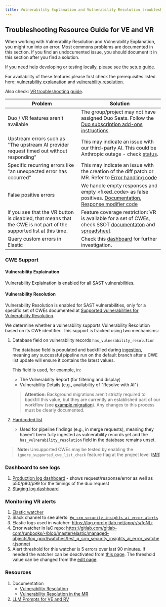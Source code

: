 ```yaml
---
title: Vulnerability Explanation and Vulnerability Resolution troubleshooting
---
```


## Troubleshooting Resource Guide for VE and VR

When working with Vulnerability Resolution and Vulnerability Explanation, you might run into an error. Most commons
problems are documented in this section.
If you find an undocumented issue, you should document it in this section after
you find a solution.

If you need help developing or testing locally, please see the [setup guide](ve_vr_setup).

For availability of these features please first check the prerequisites listed here: [vulnerability explanation](https://docs.gitlab.com/ee/user/application_security/vulnerabilities/#vulnerability-explanation) and [vulnerability resolution](https://docs.gitlab.com/ee/user/application_security/vulnerabilities/#vulnerability-resolution).

Also check: [VR troubleshooting guide](https://docs.gitlab.com/ee/user/application_security/vulnerabilities/#troubleshooting).

| Problem                                                               | Solution                                                                                                                                                                                                                                                                              |
|-----------------------------------------------------------------------|---------------------------------------------------------------------------------------------------------------------------------------------------------------------------------------------------------------------------------------------------------------------------------------|
| Duo / VR features aren't available | The group/project may not have assigned Duo Seats. Follow the [Duo subscription add-ons instructions](https://docs.gitlab.com/ee/subscriptions/subscription-add-ons.html#assign-gitlab-duo-seats). |
|  Upstream errors such as "The upstream AI provider request timed out without responding" | This may indicate an issue with our third-party AI. This could be Anthropic outage - check [status](https://status.anthropic.com/).|
| Specific recurring errors like "an unexpected error has occurred" | This may indicate an issue with the creation of the diff patch or MR. Refer to [Error handling code](https://gitlab.com/gitlab-org/gitlab/-/blob/master/ee/lib/gitlab/llm/completions/resolve_vulnerability/helpers.rb) |
| False positive errors | We handle empty responses and empty <fixed_code> as false positives. [Documentation](https://docs.gitlab.com/ee/user/application_security/vulnerabilities/#troubleshooting), [Response modifier code](https://gitlab.com/gitlab-org/gitlab/-/blob/master/ee/lib/gitlab/llm/response_modifiers/resolve_vulnerability.rb) |
| If you see that the VR button is disabled, that means that the CWE is not part of the supported list at this time. |  Feature coverage restriction: VR is available for a set of CWEs, check SSOT [documentaton](https://docs.gitlab.com/user/application_security/vulnerabilities/#supported-vulnerabilities-for-vulnerability-resolution) and [spreadsheet](https://docs.google.com/spreadsheets/d/1G5zN4s4Inw2xhcyZP1U1oDW1erJuxL7QZsXSoOGNKeI/edit?gid=1605042126#gid=1605042126). |
| Query custom errors in Elastic | Check this [dashboard](https://log.gprd.gitlab.net/app/r/s/8no4f) for further investigation. |

### CWE Support

#### Vulnerability Explaination 

Vulnerability Explaination is enabled for all SAST vulnerabilities.

#### Vulnerability Resolution

Vulnerability Resolution is enabled for SAST vulnerabilities, only for a specific set of CWEs documented at [Supported vulnerabilities for Vulnerability Resolution](https://docs.gitlab.com/user/application_security/vulnerabilities/#supported-vulnerabilities-for-vulnerability-resolution).

We determine whether a vulnerability supports Vulnerability Resolution based on its CWE identifier. This support is tracked using two mechanisms:

1. Database field on vulnerability records `has_vulnerability_resolution`

   The database field is populated and backfilled during [ingestion](https://gitlab.com/gitlab-org/gitlab/-/blob/master/ee/app/services/security/ingestion/tasks/ingest_vulnerability_reads/update.rb), meaning any successful pipeline run on the default branch after a CWE list update will ensure it contains the latest values.

   This field is used, for example, in:
   - The Vulnerability Report (for filtering and display)
   - Vulnerability Details (e.g., availability of "Resolve with AI")

   > **Attention:** Background migrations aren’t strictly required to backfill this value, but they are currently an established part of our workflow (see [example migration](https://gitlab.com/gitlab-org/gitlab/-/merge_requests/188420)). Any changes to this process must be clearly documented.
1. [Hardcoded list](https://gitlab.com/gitlab-org/gitlab/-/blob/master/ee/app/models/vulnerabilities/finding.rb?ref_type=heads#L25)
   - Used for pipeline findings (e.g., in merge requests), meaning they haven’t been fully ingested as vulnerability records yet and the `has_vulnerability_resolution` field in the database remains unset.

> **Note:** Unsupported CWEs may be tested by enabling the `ignore_supported_cwe_list_check` feature flag at the project level ([MR](https://gitlab.com/gitlab-org/gitlab/-/merge_requests/175608))

### Dashboard to see logs

1. [Production log dashboard](https://log.gprd.gitlab.net/app/r/s/Ke9id) - shows request/response/error as well as p50/p90/p99 for the timings of the duo request
1. [Staging log dashboard](https://nonprod-log.gitlab.net/app/r/s/2OKmz)

### Monitoring VR alerts

1. [Elastic watcher](https://log.gprd.gitlab.net/app/management/insightsAndAlerting/watcher/watches/watch/test_g_srm_security_insights_ai_error_watcher/status)
1. Slack channel to see alerts: [`#g_srm_security_insights_ai_error_alerts`](https://gitlab.enterprise.slack.com/archives/C07V46USRHT)
1. Elastic logs used in watcher: https://log.gprd.gitlab.net/app/r/s/foNLr
1. Error watcher in IaC repo: https://gitlab.com/gitlab-com/runbooks/-/blob/master/elastic/managed-objects/log_gprd/watches/test_g_srm_security_insights_ai_error_watcher.jsonnet
1. Alert threshold for this watcher is 5 errors over last 90 minutes. If needed the watcher can be deactivated from [this page](https://log.gprd.gitlab.net/app/management/insightsAndAlerting/watcher/watches/watch/test_g_srm_security_insights_ai_error_watcher/status). The threshold value can be changed from the [edit page](https://log.gprd.gitlab.net/app/management/insightsAndAlerting/watcher/watches/watch/test_g_srm_security_insights_ai_error_watcher/edit).

### Resources

1. Documentation
   - [Vulnerability Resolution](https://docs.gitlab.com/ee/user/application_security/vulnerabilities/#vulnerability-resolution)
   - [Vulnerability Resolution in the MR](https://docs.gitlab.com/ee/user/application_security/vulnerabilities/#vulnerability-resolution-in-a-merge-request)
1. [LLM Prompts for VE and RV](https://gitlab.com/gitlab-org/gitlab/-/tree/master/ee/lib/gitlab/llm/templates/vulnerabilities)
